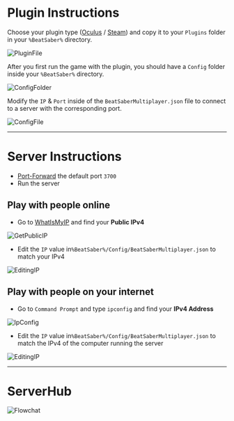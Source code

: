 # Plugin Instructions
Choose your plugin type ([Oculus](https://github.com/andruzzzhka/BeatSaberMultiplayer/releases/download/v4.2/BeatSaberMultiplayer-Oculus.zip) / [Steam](https://github.com/andruzzzhka/BeatSaberMultiplayer/releases/download/v4.2/BeatSaberMultiplayer-Steam.zip)) and copy it to your `Plugins` folder in your `%BeatSaber%` directory.

![PluginFile](https://i.imgur.com/80NKsGq.png)

After you first run the game with the plugin, you should have a `Config` folder inside your `%BeatSaber%` directory.

![ConfigFolder](https://i.imgur.com/WACzxZr.png)

Modify the `IP` & `Port` inside of the `BeatSaberMultiplayer.json` file to connect to a server with the corresponding port.

![ConfigFile](https://i.imgur.com/98ojeTX.png)

----
# Server Instructions
- [Port-Forward](https://portforward.com/) the default port `3700`
- Run the server
## Play with people online
- Go to [WhatIsMyIP](https://www.whatismyip.com/) and find your **Public IPv4**

![GetPublicIP](https://i.imgur.com/jNjvmIQ.png)
- Edit the `IP` value in`%BeatSaber%/Config/BeatSaberMultiplayer.json` to match your IPv4

![EditingIP](https://i.imgur.com/XLYT4tV.png)
## Play with people on your internet
- Go to `Command Prompt` and type `ipconfig` and find your **IPv4 Address**

![IpConfig](https://techsupportpro.uk/wp-content/uploads/2016/09/ipconfig-1.png)
- Edit the `IP` value in`%BeatSaber%/Config/BeatSaberMultiplayer.json` to match the IPv4 of the computer running the server

![EditingIP](https://i.imgur.com/Qlwnyip.png)

----
# ServerHub
![Flowchat](https://i.imgur.com/hCXfw1j.png)
